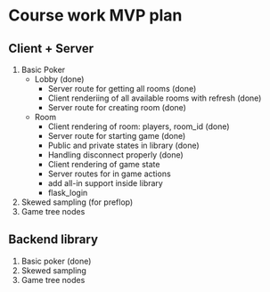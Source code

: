 # Course work MVP plan

## Client + Server

1. Basic Poker
    - Lobby (done)
        - Server route for getting all rooms (done)
        - Client renderiing of all available rooms with refresh (done)
        - Server route for creating room (done)
    - Room
        - Client rendering of room: players, room_id (done)
        - Server route for starting game (done)
        - Public and private states in library (done)
        - Handling disconnect properly (done)
        - Client rendering of game state
        - Server routes for in game actions
        - add all-in support inside library
        - flask_login
2. Skewed sampling (for preflop)
3. Game tree nodes

## Backend library

1. Basic poker (done)
2. Skewed sampling
3. Game tree nodes
